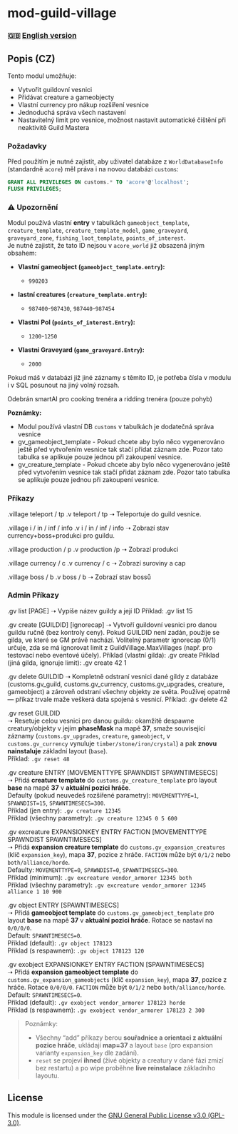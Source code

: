 # mod-guild-village 

### 🇬🇧 [English version](README_EN.md)

## Popis (CZ)  
Tento modul umožňuje:  
- Vytvořit guildovní vesnici  
- Přidávat creature a gameobjecty  
- Vlastní currency pro nákup rozšíření vesnice 
- Jednoduchá správa všech nastavení
- Nastavitelný limit pro vesnice, možnost nastavit automatické čištění při neaktivitě Guild Mastera

### Požadavky  
Před použitím je nutné zajistit, aby uživatel databáze z `WorldDatabaseInfo` (standardně `acore`) měl práva i na novou databázi `customs`:  

```sql
GRANT ALL PRIVILEGES ON customs.* TO 'acore'@'localhost';
FLUSH PRIVILEGES;
```

### ⚠️ Upozornění
Modul používá vlastní **entry** v tabulkách `gameobject_template`, `creature_template`, `creature_template_model`, `game_graveyard`, `graveyard_zone`, `fishing_loot_template`, `points_of_interest`.  
Je nutné zajistit, že tato ID nejsou v `acore_world` již obsazená jiným obsahem:

- **Vlastní gameobject (`gameobject_template.entry`):**
  - `990203`

- **lastní creatures (`creature_template.entry`):**
  - `987400`-`987430`, `987440`-`987454`

- **Vlastni PoI (`points_of_interest.Entry`):**
  - `1200`-`1250`
 
- **Vlastni Graveyard (`game_graveyard.Entry`):**
  - `2000`
  
Pokud máš v databázi již jiné záznamy s těmito ID, je potřeba čísla v modulu i v SQL posunout na jiný volný rozsah.

Odebrán smartAI pro cooking trenéra a ridding trenéra (pouze pohyb)

**Poznámky:**
- Modul používá vlastní DB `customs` v tabulkách je dodatečná správa vesnice
- gv_gameobject_template - Pokud chcete aby bylo něco vygenerováno ještě před vytvořením vesnice tak stačí přidat záznam zde. Pozor tato tabulka se aplikuje pouze jednou při zakoupení vesnice.
- gv_creature_template - Pokud chcete aby bylo něco vygenerováno ještě před vytvořením vesnice tak stačí přidat záznam zde. Pozor tato tabulka se aplikuje pouze jednou při zakoupení vesnice.

### Příkazy
.village teleport / tp
.v teleport / tp
➝ Teleportuje do guild vesnice.

.village i / in / inf / info
.v i / in / inf / info
➝ Zobrazí stav currency+boss+produkci pro guildu.

.village production / p
.v production /p
➝ Zobrazí produkci

.village currency / c
.v currency / c
➝ Zobrazí suroviny a cap

.village boss / b
.v boss / b
➝ Zobrazí stav bossů

### Admin Příkazy
.gv list [PAGE]
➝ Vypíše název guildy a její ID
Příklad: .gv list 15

.gv create [GUILDID] [ignorecap]
➝ Vytvoří guildovní vesnici pro danou guildu ručně (bez kontroly ceny).
Pokud GUILDID není zadán, použije se gilda, ve které se GM právě nachází.
Volitelný parametr ignorecap (0/1) určuje, zda se má ignorovat limit z GuildVillage.MaxVillages (např. pro testovací nebo eventové účely).
Příklad (vlastní gilda): .gv create
Příklad (jiná gilda, ignoruje limit): .gv create 42 1

.gv delete GUILDID
➝ Kompletně odstraní vesnici dané gildy z databáze (customs.gv_guild, customs.gv_currency, customs.gv_upgrades, creature, gameobject) a zároveň odstraní všechny objekty ze světa.
Používej opatrně — příkaz trvale maže veškerá data spojená s vesnicí.
Příklad: .gv delete 42

.gv reset GUILDID  
➝ Resetuje celou vesnici pro danou guildu: okamžitě despawne creatury/objekty v jejím **phaseMask** na mapě **37**, smaže související záznamy (`customs.gv_upgrades`, `creature`, `gameobject`, v `customs.gv_currency` vynuluje `timber/stone/iron/crystal`) a pak **znovu nainstaluje** základní layout (`base`).  
Příklad: `.gv reset 48`

.gv creature ENTRY [MOVEMENTTYPE SPAWNDIST SPAWNTIMESECS]  
➝ Přidá **creature template** do `customs.gv_creature_template` pro layout **base** na mapě **37** v **aktuální pozici hráče**.  
Defaulty (pokud neuvedeš rozšířené parametry): `MOVEMENTTYPE=1`, `SPAWNDIST=15`, `SPAWNTIMESECS=300`.  
Příklad (jen entry): `.gv creature 12345`  
Příklad (všechny parametry): `.gv creature 12345 0 5 600`

.gv excreature EXPANSIONKEY ENTRY FACTION [MOVEMENTTYPE SPAWNDIST SPAWNTIMESECS]  
➝ Přidá **expansion creature template** do `customs.gv_expansion_creatures` (klíč `expansion_key`), mapa **37**, pozice z hráče. `FACTION` může být `0/1/2` nebo `both/alliance/horde`.  
Defaulty: `MOVEMENTTYPE=0`, `SPAWNDIST=0`, `SPAWNTIMESECS=300`.  
Příklad (minimum): `.gv excreature vendor_armorer 12345 both`  
Příklad (všechny parametry): `.gv excreature vendor_armorer 12345 alliance 1 10 900`

.gv object ENTRY [SPAWNTIMESECS]  
➝ Přidá **gameobject template** do `customs.gv_gameobject_template` pro layout **base** na mapě **37** v **aktuální pozici hráče**. Rotace se nastaví na `0/0/0/0`.  
Default: `SPAWNTIMESECS=0`.  
Příklad (default): `.gv object 178123`  
Příklad (s respawnem): `.gv object 178123 120`

.gv exobject EXPANSIONKEY ENTRY FACTION [SPAWNTIMESECS]  
➝ Přidá **expansion gameobject template** do `customs.gv_expansion_gameobjects` (klíč `expansion_key`), mapa **37**, pozice z hráče. Rotace `0/0/0/0`. `FACTION` může být `0/1/2` nebo `both/alliance/horde`.  
Default: `SPAWNTIMESECS=0`.  
Příklad (default): `.gv exobject vendor_armorer 178123 horde`  
Příklad (s respawnem): `.gv exobject vendor_armorer 178123 2 300`

> Poznámky:
> - Všechny “add” příkazy berou **souřadnice a orientaci z aktuální pozice hráče**, ukládají **map=37** a layout `base` (pro expansion varianty `expansion_key` dle zadání).
> - `reset` se projeví **ihned** (živé objekty a creatury v dané fázi zmizí bez restartu) a po wipe proběhne **live reinstalace** základního layoutu.

## License
This module is licensed under the [GNU General Public License v3.0 (GPL-3.0)](LICENSE).


